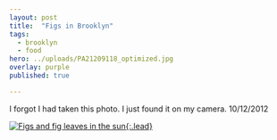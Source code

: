 ```yaml
---
layout: post
title:  "Figs in Brooklyn"
tags:
  - brooklyn
  - food
hero: ../uploads/PA21209118_optimized.jpg
overlay: purple
published: true

---
```


I forgot I had taken this photo. I just found it on my camera. 10/12/2012

[![Figs and fig leaves in the sun](../uploads/PA21209118_optimized.jpg){:.lead}](../uploads/PA21209118.jpg)